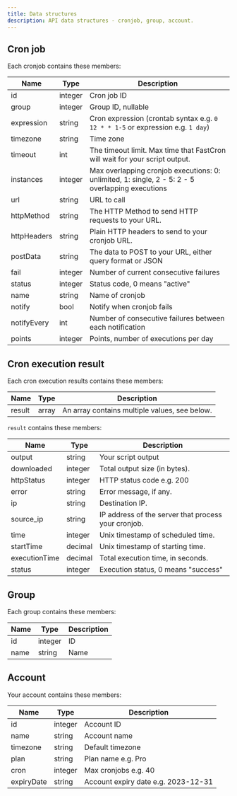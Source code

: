 ```yaml
---
title: Data structures
description: API data structures - cronjob, group, account.
---
```


## Cron job

Each cronjob contains these members:

| Name        | Type    | Description                                                                                      |
| ----------- | ------- | ------------------------------------------------------------------------------------------------ |
| id          | integer | Cron job ID                                                                                      |
| group       | integer | Group ID, nullable                                                                               |
| expression  | string  | Cron expression (crontab syntax e.g. `0 12 * * 1-5` or expression e.g. `1 day`)                  |
| timezone    | string  | Time zone                                                                                        |
| timeout     | int     | The timeout limit. Max time that FastCron will wait for your script output.                      |
| instances   | integer | Max overlapping cronjob executions: 0: unlimited, 1: single, 2 - 5: 2 - 5 overlapping executions |
| url         | string  | URL to call                                                                                      |
| httpMethod  | string  | The HTTP Method to send HTTP requests to your URL.                                               |
| httpHeaders | string  | Plain HTTP headers to send to your cronjob URL.                                                  |
| postData    | string  | The data to POST to your URL, either query format or JSON                                        |
| fail        | integer | Number of current consecutive failures                                                           |
| status      | integer | Status code, 0 means "active"                                                                    |
| name        | string  | Name of cronjob                                                                                  |
| notify      | bool    | Notify when cronjob fails                                                                        |
| notifyEvery | int     | Number of consecutive failures between each notification                                         |
| points      | integer | Points, number of executions per day                                                             |


## Cron execution result

Each cron execution results contains these members:

| Name   | Type  | Description                                   |
| ------ | ----- | --------------------------------------------- |
| result | array | An array contains multiple values, see below. |

`result` contains these members:

| Name          | Type    | Description                                            |
| ------------- | ------- | ------------------------------------------------------ |
| output        | string  | Your script output                                     |
| downloaded    | integer | Total output size (in bytes).                          |
| httpStatus    | integer | HTTP status code e.g. 200                              |
| error         | string  | Error message, if any.                                 |
| ip            | string  | Destination IP.                                        |
| source_ip     | string  | IP address of the server that process your cronjob.    |
| time          | integer | Unix timestamp of scheduled time.                      |
| startTime     | decimal | Unix timestamp of starting time.     |
| executionTime | decimal | Total execution time, in seconds.                      |
| status        | integer | Execution status, 0 means "success"                    |

## Group

Each group contains these members:

| Name | Type    | Description |
| ---- | ------- | ----------- |
| id   | integer | ID          |
| name | string  | Name        |

## Account

Your account contains these members:

| Name        | Type    | Description                         |
| ----------- | ------- | ----------------------------------- |
| id          | integer | Account ID                          |
| name        | string  | Account name                        |
| timezone    | string  | Default timezone                    |
| plan        | string  | Plan name e.g. Pro                  |
| cron        | integer | Max cronjobs e.g. 40                |
| expiryDate  | string  | Account expiry date e.g. 2023-12-31 |
